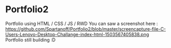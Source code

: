 # Portfolio2
Portfolio using HTML / CSS / JS / RWD
You can saw a screenshot here : https://github.com/Spartanoff/Portfolio2/blob/master/screencapture-file-C-Users-Lenovo-Desktop-Challange-index-html-1503567405838.png
Portfolio still building :D 
